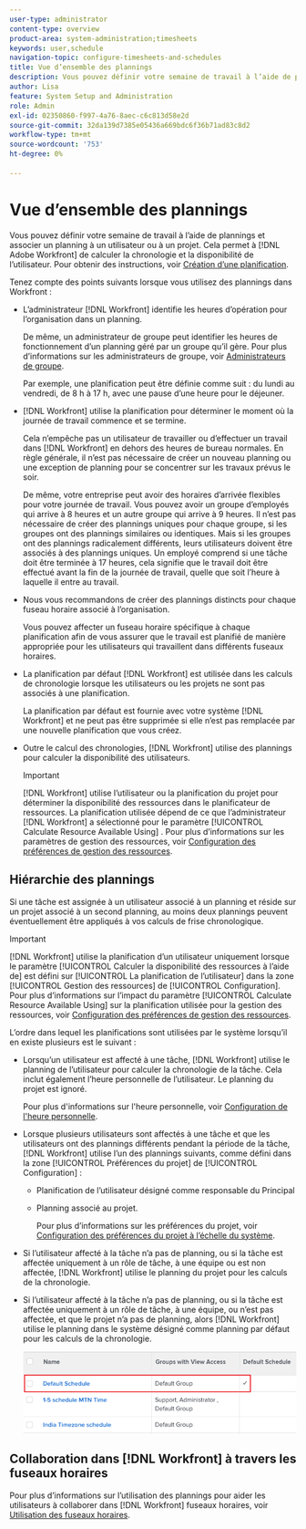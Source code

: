 ```yaml
---
user-type: administrator
content-type: overview
product-area: system-administration;timesheets
keywords: user,schedule
navigation-topic: configure-timesheets-and-schedules
title: Vue d’ensemble des plannings
description: Vous pouvez définir votre semaine de travail à l’aide de plannings. Vous pouvez associer un planning à un utilisateur ou à un projet. Cela permet à  [!DNL Adobe Workfront] de calculer la chronologie et la disponibilité de l’utilisateur. Pour plus d’informations, voir Création d’un planning.
author: Lisa
feature: System Setup and Administration
role: Admin
exl-id: 02350860-f997-4a76-8aec-c6c813d58e2d
source-git-commit: 32da139d7385e05436a669bdc6f36b71ad83c8d2
workflow-type: tm+mt
source-wordcount: '753'
ht-degree: 0%

---
```


# Vue d’ensemble des plannings

<!-- Audited: 1/2024 -->

Vous pouvez définir votre semaine de travail à l’aide de plannings et associer un planning à un utilisateur ou à un projet. Cela permet à [!DNL Adobe Workfront] de calculer la chronologie et la disponibilité de l’utilisateur. Pour obtenir des instructions, voir [Création d’une planification](../../../administration-and-setup/set-up-workfront/configure-timesheets-schedules/create-schedules.md).

Tenez compte des points suivants lorsque vous utilisez des plannings dans Workfront :

* L’administrateur [!DNL Workfront] identifie les heures d’opération pour l’organisation dans un planning.

  De même, un administrateur de groupe peut identifier les heures de fonctionnement d’un planning géré par un groupe qu’il gère. Pour plus d’informations sur les administrateurs de groupe, voir [Administrateurs de groupe](../../../administration-and-setup/manage-groups/group-roles/group-administrators.md).

  Par exemple, une planification peut être définie comme suit : du lundi au vendredi, de 8 h à 17 h, avec une pause d’une heure pour le déjeuner.

* [!DNL Workfront] utilise la planification pour déterminer le moment où la journée de travail commence et se termine.

  Cela n’empêche pas un utilisateur de travailler ou d’effectuer un travail dans [!DNL Workfront] en dehors des heures de bureau normales. En règle générale, il n’est pas nécessaire de créer un nouveau planning ou une exception de planning pour se concentrer sur les travaux prévus le soir.

  De même, votre entreprise peut avoir des horaires d’arrivée flexibles pour votre journée de travail. Vous pouvez avoir un groupe d’employés qui arrive à 8 heures et un autre groupe qui arrive à 9 heures. Il n’est pas nécessaire de créer des plannings uniques pour chaque groupe, si les groupes ont des plannings similaires ou identiques. Mais si les groupes ont des plannings radicalement différents, leurs utilisateurs doivent être associés à des plannings uniques. Un employé comprend si une tâche doit être terminée à 17 heures, cela signifie que le travail doit être effectué avant la fin de la journée de travail, quelle que soit l’heure à laquelle il entre au travail.

* Nous vous recommandons de créer des plannings distincts pour chaque fuseau horaire associé à l’organisation.

  Vous pouvez affecter un fuseau horaire spécifique à chaque planification afin de vous assurer que le travail est planifié de manière appropriée pour les utilisateurs qui travaillent dans différents fuseaux horaires.

* La planification par défaut [!DNL Workfront] est utilisée dans les calculs de chronologie lorsque les utilisateurs ou les projets ne sont pas associés à une planification.

  La planification par défaut est fournie avec votre système [!DNL Workfront] et ne peut pas être supprimée si elle n’est pas remplacée par une nouvelle planification que vous créez.

* Outre le calcul des chronologies, [!DNL Workfront] utilise des plannings pour calculer la disponibilité des utilisateurs.

  >[!IMPORTANT]
  >
  >[!DNL Workfront] utilise l’utilisateur ou la planification du projet pour déterminer la disponibilité des ressources dans le planificateur de ressources. La planification utilisée dépend de ce que l’administrateur [!DNL Workfront] a sélectionné pour le paramètre [!UICONTROL Calculate Resource Available Using] . Pour plus d’informations sur les paramètres de gestion des ressources, voir [Configuration des préférences de gestion des ressources](../../../administration-and-setup/set-up-workfront/configure-system-defaults/configure-resource-mgmt-preferences.md).

## Hiérarchie des plannings

Si une tâche est assignée à un utilisateur associé à un planning et réside sur un projet associé à un second planning, au moins deux plannings peuvent éventuellement être appliqués à vos calculs de frise chronologique.

>[!IMPORTANT]
>
>[!DNL Workfront] utilise la planification d’un utilisateur uniquement lorsque le paramètre [!UICONTROL Calculer la disponibilité des ressources à l’aide de] est défini sur [!UICONTROL La planification de l’utilisateur] dans la zone [!UICONTROL Gestion des ressources] de [!UICONTROL Configuration]. Pour plus d’informations sur l’impact du paramètre [!UICONTROL Calculate Resource Available Using] sur la planification utilisée pour la gestion des ressources, voir [Configuration des préférences de gestion des ressources](../../../administration-and-setup/set-up-workfront/configure-system-defaults/configure-resource-mgmt-preferences.md).

L’ordre dans lequel les planifications sont utilisées par le système lorsqu’il en existe plusieurs est le suivant :

* Lorsqu’un utilisateur est affecté à une tâche, [!DNL Workfront] utilise le planning de l’utilisateur pour calculer la chronologie de la tâche. Cela inclut également l’heure personnelle de l’utilisateur. Le planning du projet est ignoré.

  Pour plus d&#39;informations sur l&#39;heure personnelle, voir [Configuration de l&#39;heure personnelle](../../../workfront-basics/manage-your-account-and-profile/configuring-your-user-profile/personal-time-overview.md).

* Lorsque plusieurs utilisateurs sont affectés à une tâche et que les utilisateurs ont des plannings différents pendant la période de la tâche, [!DNL Workfront] utilise l’un des plannings suivants, comme défini dans la zone [!UICONTROL Préférences du projet] de [!UICONTROL Configuration] :

   * Planification de l’utilisateur désigné comme responsable du Principal
   * Planning associé au projet.

     Pour plus d’informations sur les préférences du projet, voir [Configuration des préférences du projet à l’échelle du système](../../../administration-and-setup/set-up-workfront/configure-system-defaults/set-project-preferences.md).

* Si l’utilisateur affecté à la tâche n’a pas de planning, ou si la tâche est affectée uniquement à un rôle de tâche, à une équipe ou est non affectée, [!DNL Workfront] utilise le planning du projet pour les calculs de la chronologie.
* Si l’utilisateur affecté à la tâche n’a pas de planning, ou si la tâche est affectée uniquement à un rôle de tâche, à une équipe, ou n’est pas affectée, et que le projet n’a pas de planning, alors [!DNL Workfront] utilise le planning dans le système désigné comme planning par défaut pour les calculs de la chronologie.

  ![](assets/default-schedule.png)

## Collaboration dans [!DNL Workfront] à travers les fuseaux horaires

Pour plus d’informations sur l’utilisation des plannings pour aider les utilisateurs à collaborer dans [!DNL Workfront] fuseaux horaires, voir [Utilisation des fuseaux horaires](../../../workfront-basics/tips-tricks-and-troubleshooting/working-across-timezones.md).
